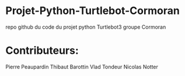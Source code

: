 # Projet-Python-Turtlebot-Cormoran

repo github du code du projet python Turtlebot3 groupe Cormoran

# Contributeurs:

Pierre Peaupardin
Thibaut Barottin
Vlad Tondeur
Nicolas Notter